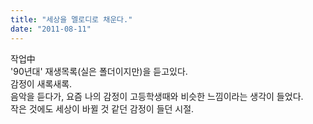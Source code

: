 ```yaml
---
title: "세상을 멜로디로 채운다."
date: "2011-08-11"
---
```


작업中  
'90년대' 재생목록(실은 폴더이지만)을 듣고있다.  
감정이 새록새록.  
음악을 듣다가, 요즘 나의 감정이 고등학생때와 비슷한 느낌이라는 생각이 들었다.  
작은 것에도 세상이 바뀔 것 같던 감정이 들던 시절.
